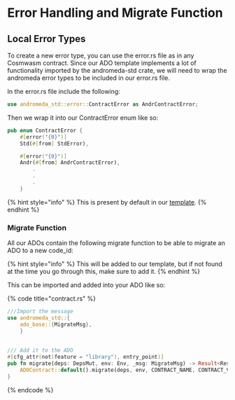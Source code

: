 # Error Handling and Migrate Function

## Local Error Types

To create a new error type, you can use the error.rs file as in any Cosmwasm contract. Since our ADO template implements a lot of functionality imported by the andromeda-std crate, we will need to wrap the andromeda error types to be included in our error.rs file.

In the error.rs file include the following:

```rust
use andromeda_std::error::ContractError as AndrContractError;
```

Then we wrap it into our ContractError enum like so:

```rust
pub enum ContractError {
    #[error("{0}")]
    Std(#[from] StdError),

    #[error("{0}")]
    Andr(#[from] AndrContractError),
        .
        .
        .
    }
```

{% hint style="info" %}
This is present by default in our [template](https://github.com/andromedaprotocol/andr-cw-template).
{% endhint %}

### Migrate Function

All our ADOs contain the following migrate function to be able to migrate an ADO to a new code\_id:

{% hint style="info" %}
This will be added to our template, but if not found at the time you go through this, make sure to add it.
{% endhint %}

This can be imported and added into your ADO like so:

{% code title="contract.rs" %}
```rust
///Import the message
use andromeda_std::{
    ado_base::{MigrateMsg},
    }
    
    
/// Add it to the ADO
#[cfg_attr(not(feature = "library"), entry_point)]
pub fn migrate(deps: DepsMut, env: Env, _msg: MigrateMsg) -> Result<Response, ContractError> {
    ADOContract::default().migrate(deps, env, CONTRACT_NAME, CONTRACT_VERSION)
}
```
{% endcode %}
